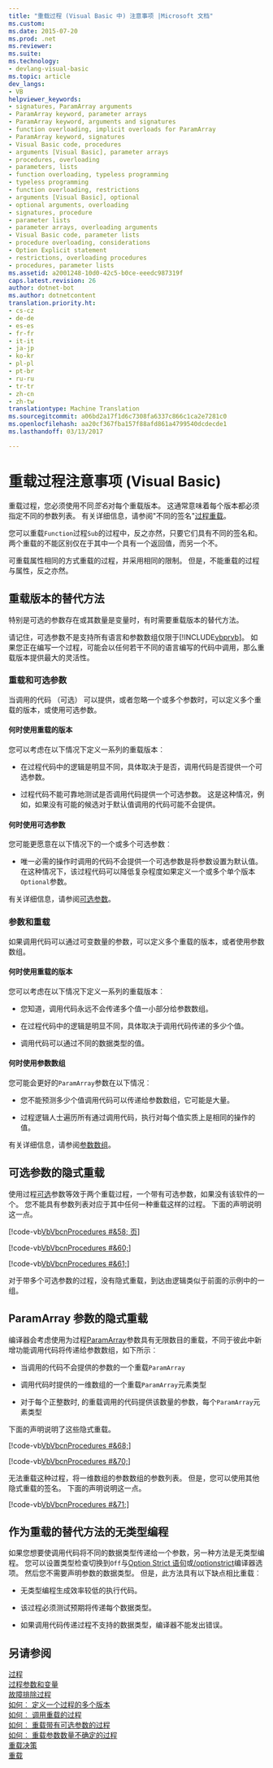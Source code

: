```yaml
---
title: "重载过程 (Visual Basic 中) 注意事项 |Microsoft 文档"
ms.custom: 
ms.date: 2015-07-20
ms.prod: .net
ms.reviewer: 
ms.suite: 
ms.technology:
- devlang-visual-basic
ms.topic: article
dev_langs:
- VB
helpviewer_keywords:
- signatures, ParamArray arguments
- ParamArray keyword, parameter arrays
- ParamArray keyword, arguments and signatures
- function overloading, implicit overloads for ParamArray
- ParamArray keyword, signatures
- Visual Basic code, procedures
- arguments [Visual Basic], parameter arrays
- procedures, overloading
- parameters, lists
- function overloading, typeless programming
- typeless programming
- function overloading, restrictions
- arguments [Visual Basic], optional
- optional arguments, overloading
- signatures, procedure
- parameter lists
- parameter arrays, overloading arguments
- Visual Basic code, parameter lists
- procedure overloading, considerations
- Option Explicit statement
- restrictions, overloading procedures
- procedures, parameter lists
ms.assetid: a2001248-10d0-42c5-b0ce-eeedc987319f
caps.latest.revision: 26
author: dotnet-bot
ms.author: dotnetcontent
translation.priority.ht:
- cs-cz
- de-de
- es-es
- fr-fr
- it-it
- ja-jp
- ko-kr
- pl-pl
- pt-br
- ru-ru
- tr-tr
- zh-cn
- zh-tw
translationtype: Machine Translation
ms.sourcegitcommit: a06bd2a17f1d6c7308fa6337c866c1ca2e7281c0
ms.openlocfilehash: aa20cf367fba157f88afd861a4799540dcdecde1
ms.lasthandoff: 03/13/2017

---
```

# <a name="considerations-in-overloading-procedures-visual-basic"></a>重载过程注意事项 (Visual Basic)
重载过程，您必须使用不同*签名*对每个重载版本。 这通常意味着每个版本都必须指定不同的参数列表。 有关详细信息，请参阅"不同的签名"[过程重载](./procedure-overloading.md)。  
  
 您可以重载`Function`过程`Sub`的过程中，反之亦然，只要它们具有不同的签名和。 两个重载的不能区别仅在于其中一个具有一个返回值，而另一个不。  
  
 可重载属性相同的方式重载的过程，并采用相同的限制。 但是，不能重载的过程与属性，反之亦然。  
  
## <a name="alternatives-to-overloaded-versions"></a>重载版本的替代方法  
 特别是可选的参数存在或其数量是变量时，有时需要重载版本的替代方法。  
  
 请记住，可选参数不是支持所有语言和参数数组仅限于[!INCLUDE[vbprvb](../../../../csharp/programming-guide/concepts/linq/includes/vbprvb_md.md)]。 如果您正在编写一个过程，可能会以任何若干不同的语言编写的代码中调用，那么重载版本提供最大的灵活性。  
  
### <a name="overloads-and-optional-arguments"></a>重载和可选参数  
 当调用的代码 （可选） 可以提供，或者忽略一个或多个参数时，可以定义多个重载的版本，或使用可选参数。  
  
#### <a name="when-to-use-overloaded-versions"></a>何时使用重载的版本  
 您可以考虑在以下情况下定义一系列的重载版本︰  
  
-   在过程代码中的逻辑是明显不同，具体取决于是否，调用代码是否提供一个可选参数。  
  
-   过程代码不能可靠地测试是否调用代码提供一个可选参数。 这是这种情况，例如，如果没有可能的候选对于默认值调用的代码可能不会提供。  
  
#### <a name="when-to-use-optional-parameters"></a>何时使用可选参数  
 您可能更愿意在以下情况下的一个或多个可选参数︰  
  
-   唯一必需的操作时调用的代码不会提供一个可选参数是将参数设置为默认值。 在这种情况下，该过程代码可以降低复杂程度如果定义一个或多个单个版本`Optional`参数。  
  
 有关详细信息，请参阅[可选参数](./optional-parameters.md)。  
  
### <a name="overloads-and-paramarrays"></a>参数和重载  
 如果调用代码可以通过可变数量的参数，可以定义多个重载的版本，或者使用参数数组。  
  
#### <a name="when-to-use-overloaded-versions"></a>何时使用重载的版本  
 您可以考虑在以下情况下定义一系列的重载版本︰  
  
-   您知道，调用代码永远不会传递多个值一小部分给参数数组。  
  
-   在过程代码中的逻辑是明显不同，具体取决于调用代码传递的多少个值。  
  
-   调用代码可以通过不同的数据类型的值。  
  
#### <a name="when-to-use-a-parameter-array"></a>何时使用参数数组  
 您可能会更好的`ParamArray`参数在以下情况︰  
  
-   您不能预测多少个值调用代码可以传递给参数数组，它可能是大量。  
  
-   过程逻辑人士遍历所有通过调用代码，执行对每个值实质上是相同的操作的值。  
  
 有关详细信息，请参阅[参数数组](./parameter-arrays.md)。  
  
## <a name="implicit-overloads-for-optional-parameters"></a>可选参数的隐式重载  
 使用过程[可选](../../../../visual-basic/language-reference/modifiers/optional.md)参数等效于两个重载过程，一个带有可选参数，如果没有该软件的一个。 您不能具有参数列表对应于其中任何一种重载这样的过程。 下面的声明说明这一点。  
  
 [!code-vb[VbVbcnProcedures #&58; 页](./codesnippet/VisualBasic/considerations-in-overloading-procedures_1.vb)]  
  
 [!code-vb[VbVbcnProcedures #&60;](./codesnippet/VisualBasic/considerations-in-overloading-procedures_2.vb)]  
  
 [!code-vb[VbVbcnProcedures #&61;](./codesnippet/VisualBasic/considerations-in-overloading-procedures_3.vb)]  
  
 对于带多个可选参数的过程，没有隐式重载，到达由逻辑类似于前面的示例中的一组。  
  
## <a name="implicit-overloads-for-a-paramarray-parameter"></a>ParamArray 参数的隐式重载  
 编译器会考虑使用为过程[ParamArray](../../../../visual-basic/language-reference/modifiers/paramarray.md)参数具有无限数目的重载，不同于彼此中新增功能调用代码将传递给参数数组，如下所示︰  
  
-   当调用的代码不会提供的参数的一个重载`ParamArray`  
  
-   调用代码时提供的一维数组的一个重载`ParamArray`元素类型  
  
-   对于每个正整数时, 的重载调用的代码提供该数量的参数，每个`ParamArray`元素类型  
  
 下面的声明说明了这些隐式重载。  
  
 [!code-vb[VbVbcnProcedures #&68;](./codesnippet/VisualBasic/considerations-in-overloading-procedures_4.vb)]  
  
 [!code-vb[VbVbcnProcedures #&70;](./codesnippet/VisualBasic/considerations-in-overloading-procedures_5.vb)]  
  
 无法重载这种过程，将一维数组的参数数组的参数列表。 但是，您可以使用其他隐式重载的签名。 下面的声明说明这一点。  
  
 [!code-vb[VbVbcnProcedures #&71;](./codesnippet/VisualBasic/considerations-in-overloading-procedures_6.vb)]  
  
## <a name="typeless-programming-as-an-alternative-to-overloading"></a>作为重载的替代方法的无类型编程  
 如果您想要使调用代码将不同的数据类型传递给一个参数，另一种方法是无类型编程。 您可以设置类型检查切换到`Off`与[Option Strict 语句](../../../../visual-basic/language-reference/statements/option-strict-statement.md)或[/optionstrict](../../../../visual-basic/reference/command-line-compiler/optionstrict.md)编译器选项。 然后您不需要声明参数的数据类型。 但是，此方法具有以下缺点相比重载︰  
  
-   无类型编程生成效率较低的执行代码。  
  
-   该过程必须测试预期将传递每个数据类型。  
  
-   如果调用代码传递过程不支持的数据类型，编译器不能发出错误。  
  
## <a name="see-also"></a>另请参阅  
 [过程](./index.md)   
 [过程参数和变量](./procedure-parameters-and-arguments.md)   
 [故障排除过程](./troubleshooting-procedures.md)   
 [如何︰ 定义一个过程的多个版本](./how-to-define-multiple-versions-of-a-procedure.md)   
 [如何︰ 调用重载的过程](./how-to-call-an-overloaded-procedure.md)   
 [如何︰ 重载带有可选参数的过程](./how-to-overload-a-procedure-that-takes-optional-parameters.md)   
 [如何︰ 重载参数数量不确定的过程](./how-to-overload-a-procedure-that-takes-an-indefinite-number-of-parameters.md)   
 [重载决策](./overload-resolution.md)   
 [重载](../../../../visual-basic/language-reference/modifiers/overloads.md)
